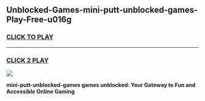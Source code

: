 
## Unblocked-Games-mini-putt-unblocked-games-Play-Free-u016g
<h3>
<a href="https://premium76.site?title=mini-putt-unblocked-games&ref=09A">CLICK TO PLAY</a></h3>
<hr>

<h3>
<a href="https://premium76.site?title=mini-putt-unblocked-games&ref=09A">CLICK 2 PLAY</a>
  
</h3>

<a href="https://premium76.site?title=mini-putt-unblocked-games&ref=09A"><img src="https://clearcache.store/games.png"></a>


**mini-putt-unblocked-games games unblocked: Your Gateway to Fun and Accessible Online Gaming**
